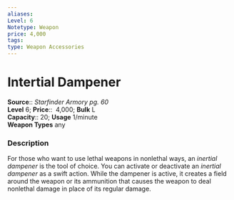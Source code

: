 ```yaml
---
aliases: 
Level: 6
Notetype: Weapon
price: 4,000
tags: 
type: Weapon Accessories
---
```


# Intertial Dampener

**Source**:: _Starfinder Armory pg. 60_  
**Level** 6;
**Price**::  4,000; **Bulk** L  
**Capacity**:: 20; **Usage** 1/minute  
**Weapon Types** any

### Description

For those who want to use lethal weapons in nonlethal ways, an _inertial dampener_ is the tool of choice. You can activate or deactivate an _inertial dampener_ as a swift action. While the dampener is active, it creates a field around the weapon or its ammunition that causes the weapon to deal nonlethal damage in place of its regular damage.
